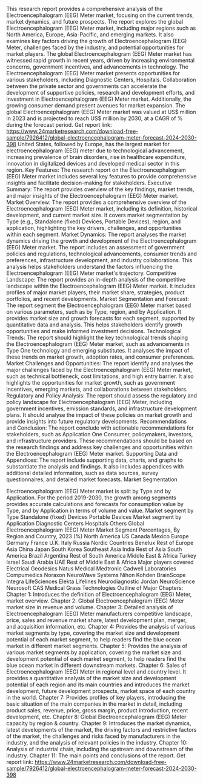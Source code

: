 This research report provides a comprehensive analysis of the Electroencephalogram (EEG) Meter market, focusing on the current trends, market dynamics, and future prospects. The report explores the global Electroencephalogram (EEG) Meter market, including major regions such as North America, Europe, Asia-Pacific, and emerging markets. It also examines key factors driving the growth of Electroencephalogram (EEG) Meter, challenges faced by the industry, and potential opportunities for market players.
The global Electroencephalogram (EEG) Meter market has witnessed rapid growth in recent years, driven by increasing environmental concerns, government incentives, and advancements in technology. The Electroencephalogram (EEG) Meter market presents opportunities for various stakeholders, including Diagnostic Centers, Hospitals. Collaboration between the private sector and governments can accelerate the development of supportive policies, research and development efforts, and investment in Electroencephalogram (EEG) Meter market. Additionally, the growing consumer demand present avenues for market expansion.
The global Electroencephalogram (EEG) Meter market was valued at US$ million in 2023 and is projected to reach US$ million by 2030, at a CAGR of % during the forecast period.
Get report link: https://www.24marketresearch.com/download-free-sample/7926412/global-electroencephalogram-meter-forecast-2024-2030-398 
United States, followed by Europe, has the largest market for electroencephalogram (EEG) meter due to technological advancement, increasing prevalence of brain disorders, rise in healthcare expenditure, innovation in digitalized devices and developed medical sector in this region.
Key Features:
The research report on the Electroencephalogram (EEG) Meter market includes several key features to provide comprehensive insights and facilitate decision-making for stakeholders.
Executive Summary: The report provides overview of the key findings, market trends, and major insights of the Electroencephalogram (EEG) Meter market.
Market Overview: The report provides a comprehensive overview of the Electroencephalogram (EEG) Meter market, including its definition, historical development, and current market size. It covers market segmentation by Type (e.g., Standalone (fixed) Devices, Portable Devices), region, and application, highlighting the key drivers, challenges, and opportunities within each segment.
Market Dynamics: The report analyses the market dynamics driving the growth and development of the Electroencephalogram (EEG) Meter market. The report includes an assessment of government policies and regulations, technological advancements, consumer trends and preferences, infrastructure development, and industry collaborations. This analysis helps stakeholders understand the factors influencing the Electroencephalogram (EEG) Meter market's trajectory.
Competitive Landscape: The report provides an in-depth analysis of the competitive landscape within the Electroencephalogram (EEG) Meter market. It includes profiles of major market players, their market share, strategies, product portfolios, and recent developments.
Market Segmentation and Forecast: The report segment the Electroencephalogram (EEG) Meter market based on various parameters, such as by Type, region, and by Application. It provides market size and growth forecasts for each segment, supported by quantitative data and analysis. This helps stakeholders identify growth opportunities and make informed investment decisions.
Technological Trends: The report should highlight the key technological trends shaping the Electroencephalogram (EEG) Meter market, such as advancements in Type One technology and emerging substitutes. It analyses the impact of these trends on market growth, adoption rates, and consumer preferences.
Market Challenges and Opportunities: The report identify and analyses the major challenges faced by the Electroencephalogram (EEG) Meter market, such as technical bottleneck, cost limitations, and high entry barrier. It also highlights the opportunities for market growth, such as government incentives, emerging markets, and collaborations between stakeholders.
Regulatory and Policy Analysis: The report should assess the regulatory and policy landscape for Electroencephalogram (EEG) Meter, including government incentives, emission standards, and infrastructure development plans. It should analyse the impact of these policies on market growth and provide insights into future regulatory developments.
Recommendations and Conclusion: The report conclude with actionable recommendations for stakeholders, such as Application One Consumer, policymakers, investors, and infrastructure providers. These recommendations should be based on the research findings and address key challenges and opportunities within the Electroencephalogram (EEG) Meter market.
Supporting Data and Appendices: The report include supporting data, charts, and graphs to substantiate the analysis and findings. It also includes appendices with additional detailed information, such as data sources, survey questionnaires, and detailed market forecasts.
Market Segmentation

Electroencephalogram (EEG) Meter market is split by Type and by Application. For the period 2019-2030, the growth among segments provides accurate calculations and forecasts for consumption value by Type, and by Application in terms of volume and value.
Market segment by Type
Standalone (fixed) Devices
Portable Devices
Market segment by Application
Diagnostic Centers
Hospitals
Others
Global Electroencephalogram (EEG) Meter Market Segment Percentages, By Region and Country, 2023 (%)
North America
US
Canada
Mexico
Europe
Germany
France
U.K.
Italy
Russia
Nordic Countries
Benelux
Rest of Europe
Asia
China
Japan
South Korea
Southeast Asia
India
Rest of Asia
South America
Brazil
Argentina
Rest of South America
Middle East & Africa
Turkey
Israel
Saudi Arabia
UAE
Rest of Middle East & Africa
Major players covered
Electrical Geodesics
Natus Medical
Medtronic
Cadwell Laboratories
Compumedics
Noraxon
NeuroWave Systems
Nihon Kohden
BrainScope
Integra LifeSciences
Elekta
Lifelines Neurodiagnostic
Jordan NeuroScience
Neurosoft
CAS Medical
Grass Technologies
Outline of Major Chapters:
Chapter 1: Introduces the definition of Electroencephalogram (EEG) Meter, market overview.
Chapter 2: Global Electroencephalogram (EEG) Meter market size in revenue and volume.
Chapter 3: Detailed analysis of Electroencephalogram (EEG) Meter manufacturers competitive landscape, price, sales and revenue market share, latest development plan, merger, and acquisition information, etc.
Chapter 4: Provides the analysis of various market segments by type, covering the market size and development potential of each market segment, to help readers find the blue ocean market in different market segments.
Chapter 5: Provides the analysis of various market segments by application, covering the market size and development potential of each market segment, to help readers find the blue ocean market in different downstream markets.
Chapter 6: Sales of Electroencephalogram (EEG) Meter in regional level and country level. It provides a quantitative analysis of the market size and development potential of each region and its main countries and introduces the market development, future development prospects, market space of each country in the world.
Chapter 7: Provides profiles of key players, introducing the basic situation of the main companies in the market in detail, including product sales, revenue, price, gross margin, product introduction, recent development, etc.
Chapter 8: Global Electroencephalogram (EEG) Meter capacity by region & country.
Chapter 9: Introduces the market dynamics, latest developments of the market, the driving factors and restrictive factors of the market, the challenges and risks faced by manufacturers in the industry, and the analysis of relevant policies in the industry.
Chapter 10: Analysis of industrial chain, including the upstream and downstream of the industry.
Chapter 11: The main points and conclusions of the report.
Get report link: https://www.24marketresearch.com/download-free-sample/7926412/global-electroencephalogram-meter-forecast-2024-2030-398 
